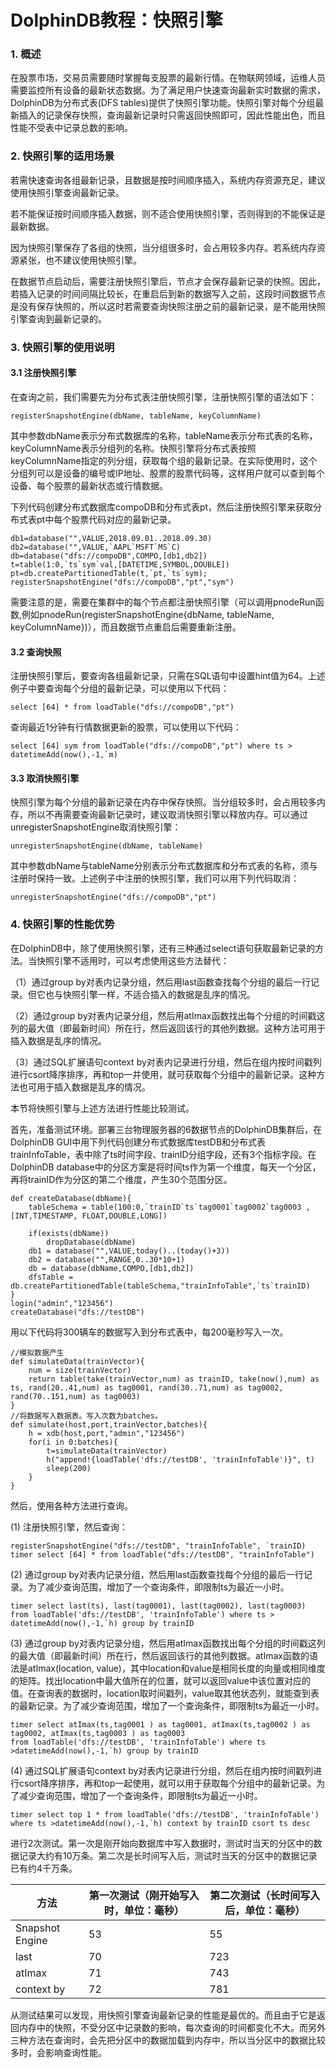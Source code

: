 # DolphinDB教程：快照引擎

### 1. 概述

在股票市场，交易员需要随时掌握每支股票的最新行情。在物联网领域，运维人员需要监控所有设备的最新状态数据。为了满足用户快速查询最新实时数据的需求，DolphinDB为分布式表(DFS tables)提供了快照引擎功能。快照引擎对每个分组最新插入的记录保存快照，查询最新记录时只需返回快照即可，因此性能出色，而且性能不受表中记录总数的影响。

### 2. 快照引擎的适用场景

若需快速查询各组最新记录，且数据是按时间顺序插入，系统内存资源充足，建议使用快照引擎查询最新记录。

若不能保证按时间顺序插入数据，则不适合使用快照引擎，否则得到的不能保证是最新数据。

因为快照引擎保存了各组的快照，当分组很多时，会占用较多内存。若系统内存资源紧张，也不建议使用快照引擎。

在数据节点启动后，需要注册快照引擎后，节点才会保存最新记录的快照。因此，若插入记录的时间间隔比较长，在重启后到新的数据写入之前，这段时间数据节点是没有保存快照的，所以这时若需要查询快照注册之前的最新记录，是不能用快照引擎查询到最新记录的。

### 3. 快照引擎的使用说明

#### 3.1 注册快照引擎

在查询之前，我们需要先为分布式表注册快照引擎，注册快照引擎的语法如下：
```
registerSnapshotEngine(dbName, tableName, keyColumnName)
```
其中参数dbName表示分布式数据库的名称，tableName表示分布式表的名称，keyColumnName表示分组列的名称。快照引擎将分布式表按照keyColumnName指定的列分组，获取每个组的最新记录。在实际使用时，这个分组列可以是设备的编号或IP地址、股票的股票代码等，这样用户就可以查到每个设备、每个股票的最新状态或行情数据。

下列代码创建分布式数据库compoDB和分布式表pt，然后注册快照引擎来获取分布式表pt中每个股票代码对应的最新记录。
```
db1=database("",VALUE,2018.09.01..2018.09.30)
db2=database("",VALUE,`AAPL`MSFT`MS`C)
db=database("dfs://compoDB",COMPO,[db1,db2])
t=table(1:0,`ts`sym`val,[DATETIME,SYMBOL,DOUBLE])
pt=db.createPartitionedTable(t,`pt,`ts`sym);
registerSnapshotEngine("dfs://compoDB","pt","sym")
```
需要注意的是，需要在集群中的每个节点都注册快照引擎（可以调用pnodeRun函数,例如pnodeRun(registerSnapshotEngine{dbName, tableName, keyColumnName})），而且数据节点重启后需要重新注册。

#### 3.2 查询快照

注册快照引擎后，要查询各组最新记录，只需在SQL语句中设置hint值为64。上述例子中要查询每个分组的最新记录，可以使用以下代码：
```
select [64] * from loadTable("dfs://compoDB","pt")
```
查询最近1分钟有行情数据更新的股票，可以使用以下代码：
```
select [64] sym from loadTable("dfs://compoDB","pt") where ts > datetimeAdd(now(),-1,`m) 
```

#### 3.3 取消快照引擎

快照引擎为每个分组的最新记录在内存中保存快照。当分组较多时，会占用较多内存，所以不再需要查询最新记录时，建议取消快照引擎以释放内存。可以通过unregisterSnapshotEngine取消快照引擎：
```
unregisterSnapshotEngine(dbName, tableName)
```
其中参数dbName与tableName分别表示分布式数据库和分布式表的名称，须与注册时保持一致。上述例子中注册的快照引擎，我们可以用下列代码取消：
```
unregisterSnapshotEngine("dfs://compoDB","pt")
```

### 4. 快照引擎的性能优势

在DolphinDB中，除了使用快照引擎，还有三种通过select语句获取最新记录的方法。当快照引擎不适用时，可以考虑使用这些方法替代：

（1）通过group by对表内记录分组，然后用last函数查找每个分组的最后一行记录。但它也与快照引擎一样，不适合插入的数据是乱序的情况。

（2）通过group by对表内记录分组，然后用atImax函数找出每个分组的时间戳这列的最大值（即最新时间）所在行，然后返回该行的其他列数据。这种方法可用于插入数据是乱序的情况。

（3）通过SQL扩展语句context by对表内记录进行分组，然后在组内按时间戳列进行csort降序排序，再和top一并使用，就可获取每个分组中的最新记录。这种方法也可用于插入数据是乱序的情况。

本节将快照引擎与上述方法进行性能比较测试。

首先，准备测试环境。部署三台物理服务器的6数据节点的DolphinDB集群后，在DolphinDB GUI中用下列代码创建分布式数据库testDB和分布式表trainInfoTable，表中除了ts时间字段、trainID分组字段，还有3个指标字段。在 DolphinDB database中的分区方案是将时间ts作为第一个维度，每天一个分区，再将trainID作为分区的第二个维度，产生30个范围分区。
```
def createDatabase(dbName){
	tableSchema = table(100:0,`trainID`ts`tag0001`tag0002`tag0003 ,[INT,TIMESTAMP, FLOAT,DOUBLE,LONG])
	
	if(exists(dbName))
		dropDatabase(dbName)
	db1 = database("",VALUE,today()..(today()+3))
	db2 = database("",RANGE,0..30*10+1)
	db = database(dbName,COMPO,[db1,db2])
	dfsTable = db.createPartitionedTable(tableSchema,"trainInfoTable",`ts`trainID)
}
login("admin","123456")
createDatabase("dfs://testDB")
```

用以下代码将300辆车的数据写入到分布式表中，每200毫秒写入一次。
```
//模拟数据产生
def simulateData(trainVector){
	num = size(trainVector)
	return table(take(trainVector,num) as trainID, take(now(),num) as ts, rand(20..41,num) as tag0001, rand(30..71,num) as tag0002, rand(70..151,num) as tag0003)
}
//将数据写入数据表。写入次数为batches。
def simulate(host,port,trainVector,batches){
	h = xdb(host,port,"admin","123456")
	for(i in 0:batches){
		t=simulateData(trainVector)
		h("append!{loadTable('dfs://testDB', 'trainInfoTable')}", t)
		sleep(200)
    }
}
```

然后，使用各种方法进行查询。

(1) 注册快照引擎，然后查询：
```
registerSnapshotEngine("dfs://testDB", "trainInfoTable", `trainID)
timer select [64] * from loadTable("dfs://testDB", "trainInfoTable")
```

(2) 通过group by对表内记录分组，然后用last函数查找每个分组的最后一行记录。为了减少查询范围，增加了一个查询条件，即限制ts为最近一小时。
```
timer select last(ts), last(tag0001), last(tag0002), last(tag0003)
from loadTable('dfs://testDB', 'trainInfoTable') where ts > datetimeAdd(now(),-1,`h) group by trainID
```

(3) 通过group by对表内记录分组，然后用atImax函数找出每个分组的时间戳这列的最大值（即最新时间）所在行，然后返回该行的其他列数据。atImax函数的语法是atImax(location, value)，其中location和value是相同长度的向量或相同维度的矩阵。找出location中最大值所在的位置，就可以返回value中该位置对应的值。在查询表的数据时，location取时间戳列，value取其他状态列，就能查到表的最新记录。为了减少查询范围，增加了一个查询条件，即限制ts为最近一小时。

```
timer select atImax(ts,tag0001 ) as tag0001, atImax(ts,tag0002 ) as tag0002, atImax(ts,tag0003 ) as tag0003
from loadTable('dfs://testDB', 'trainInfoTable') where ts >datetimeAdd(now(),-1,`h) group by trainID
```
(4) 通过SQL扩展语句context by对表内记录进行分组，然后在组内按时间戳列进行csort降序排序，再和top一起使用，就可以用于获取每个分组中的最新记录。为了减少查询范围，增加了一个查询条件，即限制ts为最近一小时。
```
timer select top 1 * from loadTable('dfs://testDB', 'trainInfoTable') where ts >datetimeAdd(now(),-1,`h) context by trainID csort ts desc 
```

进行2次测试。第一次是刚开始向数据库中写入数据时，测试时当天的分区中的数据记录大约有10万条。第二次是长时间写入后，测试时当天的分区中的数据记录已有约4千万条。

|方法	         |第一次测试（刚开始写入时，单位：毫秒）|第二次测试（长时间写入后，单位：毫秒）|
|------------    |---|---|
|Snapshot Engine | 53| 55 |
|last            | 70| 723|
|atImax          | 71| 743|
|context by      | 72| 781|

从测试结果可以发现，用快照引擎查询最新记录的性能是最优的。而且由于它是返回内存中的快照，不受分区中记录数的影响，每次查询的时间都变化不大。而另外三种方法在查询时，会先把分区中的数据加载到内存中，所以当分区中的数据比较多时，会影响查询性能。